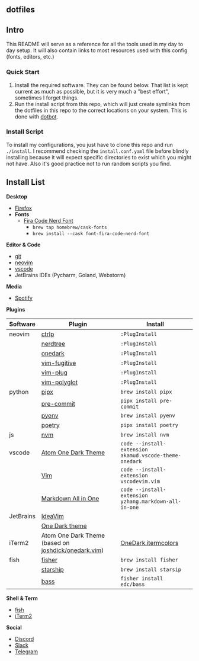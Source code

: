 ## dotfiles

## Intro

This README will serve as a reference for all the tools used in my day to day setup. It
will also contain links to most resources used with this config (fonts, editors, etc.)

### Quick Start

1. Install the required software. They can be found below. That list is kept current as
   much as possible, but it is very much a "best effort", sometimes I forget things.
2. Run the install script from this repo, which will just create symlinks from the dotfiles
   in this repo to the correct locations on your system. This is done with
   [dotbot](https://git.io/dotbot).

### Install Script

To install my configurations, you just have to clone this repo and run `./install`. I
recommend checking the `install.conf.yaml` file before blindly installing because it
will expect specific directories to exist which you might not have. Also it's good
practice not to run random scripts you find.

## Install List

**Desktop**

- [Firefox](https://www.mozilla.org/en-CA/firefox/new/)
- **Fonts**
  - [Fira Code Nerd Font](https://www.nerdfonts.com/)
    - `brew tap homebrew/cask-fonts`
    - `brew install --cask font-fira-code-nerd-font`  

**Editor & Code**

- [git](https://github.com/git/git)
- [neovim](https://github.com/neovim/neovim)
- [vscode](https://github.com/microsoft/vscode)
- JetBrains IDEs (Pycharm, Goland, Webstorm)

**Media**

- [Spotify](https://www.spotify.com/us/download)

**Plugins**

| Software  | Plugin                                                                                         | Install                                                 |
| --------- | ---------------------------------------------------------------------------------------------- | ------------------------------------------------------- |
| neovim    | [ctrlp](https://github.com/ctrlpvim/ctrlp.vim)                                                 | `:PlugInstall`                                          |
|           | [nerdtree](https://github.com/preservim/nerdtree)                                              | `:PlugInstall`                                          |
|           | [onedark](https://github.com/joshdick/onedark.vim)                                             | `:PlugInstall`                                          |
|           | [vim-fugitive](https://github.com/tpope/vim-fugitive)                                          | `:PlugInstall`                                          |
|           | [vim-plug](https://github.com/junegunn/vim-plug)                                               | `:PlugInstall`                                          |
|           | [vim-polyglot](https://github.com/sheerun/vim-polyglot)                                        | `:PlugInstall`                                          |
| python    | [pipx](https://github.com/pypa/pipx)                                                           | `brew install pipx`                                     |
|           | [pre-commit](https://pre-commit.com/)                                                          | `pipx install pre-commit`                               |
|           | [pyenv](https://github.com/pyenv/pyenv)                                                        | `brew install pyenv`                                    |
|           | [poetry](https://python-poetry.org/)                                                           | `pipx install poetry`                                   |
| js        | [nvm](https://github.com/nvm-sh/nvm)                                                           | `brew install nvm`                                      |
| vscode    | [Atom One Dark Theme](https://github.com/akamud/vscode-theme-onedark)                          | `code --install-extension akamud.vscode-theme-onedark`  |
|           | [Vim](https://github.com/VSCodeVim/Vim)                                                        | `code --install-extension vscodevim.vim`                |
|           | [Markdown All in One](https://github.com/yzhang-gh/vscode-markdown)                            | `code --install-extension yzhang.markdown-all-in-one`   |
| JetBrains | [IdeaVim](https://plugins.jetbrains.com/plugin/164-ideavim)                                    |                                                         |
|           | [One Dark theme](https://plugins.jetbrains.com/plugin/11938-one-dark-theme)                    |                                                         |
| iTerm2    | Atom One Dark Theme (based on [joshdick/onedark.vim](https://github.com/joshdick/onedark.vim)) | [OneDark.itermcolors](config/iterm/OneDark.itermcolors) |
| fish      | [fisher](https://github.com/jorgebucaran/fisher)                                               | `brew install fisher`                                   |
|           | [starship](https://starship.rs)                                                                | `brew install starsip`                                  |
|           | [bass](https://github.com/edc/bass)                                                            | `fisher install edc/bass`                               |

**Shell & Term**

- [fish](https://fishshell.com/)
- [iTerm2](https://iterm2.com/)

**Social**

- [Discord](https://discord.com/)
- [Slack](https://slack.com/)
- [Telegram](https://telegram.org/)
